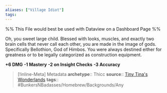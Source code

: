 ```yaml
---
aliases: ["Village Idiot"]
tags: 
---
```


%% This File would best be used with Dataview on a Dashboard Page %%

Oh, you sweet large child. Blessed with looks, muscles, and exactly two brain cells that never call each other, you are made in the image of gods. Specifically Bellothion, God of Himbos. You were always destined either for greatness or to be legally categorized as construction equipment.

**+6 DMG**
**-1 Mastery**
**-2 on Insight Checks**
**-3 Accuracy**

>[!inline-Meta] Metadata
> **archetype**:: Thicc
> **source**:: [Tiny Tina's Wonderlands](https://playwonderlands.2k.com)
> **tags**:: #BunkersNBadasses/Homebrew/Backgrounds/Any
